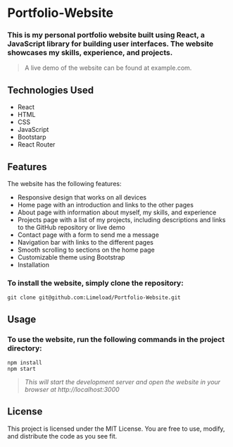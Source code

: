 
# Portfolio-Website

### This is my personal portfolio website built using React, a JavaScript library for building user interfaces. The website showcases my skills, experience, and projects.


>A live demo of the website can be found at example.com.

## Technologies Used

* React
* HTML
* CSS
* JavaScript
* Bootstarp
* React Router

## Features

The website has the following features:

* Responsive design that works on all devices
* Home page with an introduction and links to the other pages
* About page with information about myself, my skills, and experience
* Projects page with a list of my projects, including descriptions and links to the GitHub repository or live demo
* Contact page with a form to send me a message
* Navigation bar with links to the different pages
* Smooth scrolling to sections on the home page
* Customizable theme using Bootstrap
* Installation

### To install the website, simply clone the repository:

```
git clone git@github.com:Limeload/Portfolio-Website.git
```

## Usage

### To use the website, run the following commands in the project directory:


```
npm install
npm start
```


>*This will start the development server and open the website in your browser at http://localhost:3000*


## License

This project is licensed under the MIT License. You are free to use, modify, and distribute the code as you see fit.


